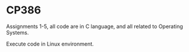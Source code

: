 # CP386
Assignments 1-5, all code are in C language, and all related to Operating Systems.

Execute code in Linux environment.
